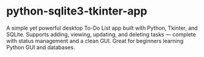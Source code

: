 # python-sqlite3-tkinter-app
A simple yet powerful desktop To-Do List app built with Python, Tkinter, and SQLite. Supports adding, viewing, updating, and deleting tasks — complete with status management and a clean GUI. Great for beginners learning Python GUI and databases.
